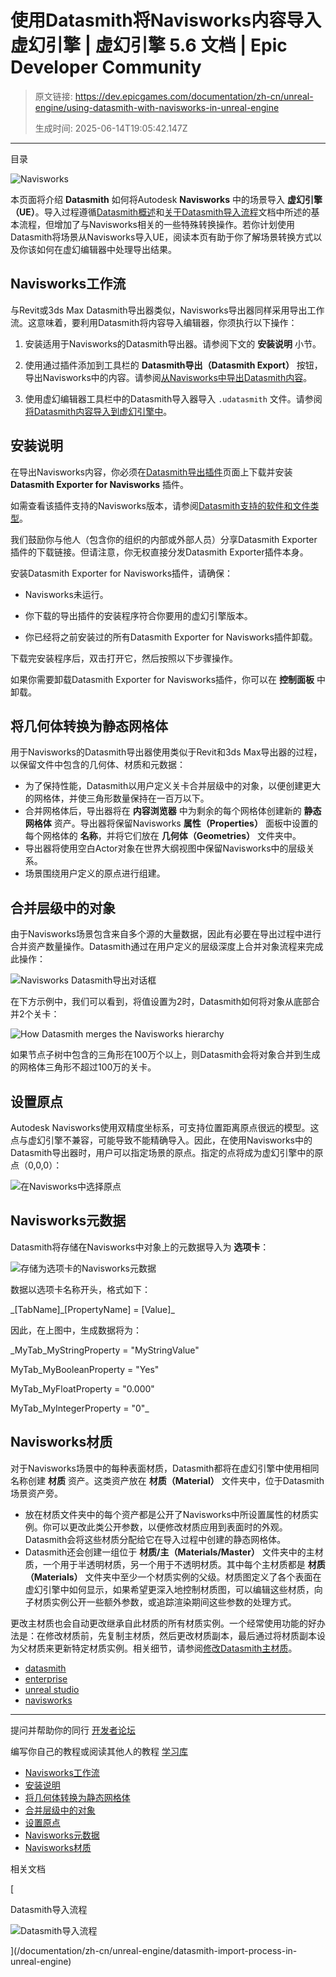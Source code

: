 # 使用Datasmith将Navisworks内容导入虚幻引擎 | 虚幻引擎 5.6 文档 | Epic Developer Community

> 原文链接: https://dev.epicgames.com/documentation/zh-cn/unreal-engine/using-datasmith-with-navisworks-in-unreal-engine
> 
> 生成时间: 2025-06-14T19:05:42.147Z

---

目录

![Navisworks](https://dev.epicgames.com/community/api/documentation/image/ad98423b-bb1e-4f2b-8e0b-317809469800?resizing_type=fill&width=1920&height=335)

本页面将介绍 **Datasmith** 如何将Autodesk **Navisworks** 中的场景导入 **虚幻引擎（UE）**。导入过程遵循[Datasmith概述](/documentation/zh-cn/unreal-engine/datasmith-plugins-overview)和[关于Datasmith导入流程](/documentation/zh-cn/unreal-engine/datasmith-import-process-in-unreal-engine)文档中所述的基本流程，但增加了与Navisworks相关的一些特殊转换操作。若你计划使用Datasmith将场景从Navisworks导入UE，阅读本页有助于你了解场景转换方式以及你该如何在虚幻编辑器中处理导出结果。

## Navisworks工作流

与Revit或3ds Max Datasmith导出器类似，Navisworks导出器同样采用导出工作流。这意味着，要利用Datasmith将内容导入编辑器，你须执行以下操作：

1.  安装适用于Navisworks的Datasmith导出器。请参阅下文的 **安装说明** 小节。
    
2.  使用通过插件添加到工具栏的 **Datasmith导出（Datasmith Export）** 按钮，导出Navisworks中的内容。请参阅[从Navisworks中导出Datasmith内容](/documentation/zh-cn/unreal-engine/exporting-datasmith-content-from-navisworks-to-unreal-engine)。
    
3.  使用虚幻编辑器工具栏中的Datasmith导入器导入 `.udatasmith` 文件。请参阅[将Datasmith内容导入到虚幻引擎中](/documentation/zh-cn/unreal-engine/importing-datasmith-content-into-unreal-engine)。
    

## 安装说明

在导出Navisworks内容，你必须在[Datasmith导出插件](https://www.unrealengine.com/en-US/datasmith/plugins)页面上下载并安装 **Datasmith Exporter for Navisworks** 插件。

如需查看该插件支持的Navisworks版本，请参阅[Datasmith支持的软件和文件类型](/documentation/zh-cn/unreal-engine/datasmith-supported-software-and-file-types)。

我们鼓励你与他人（包含你的组织的内部或外部人员）分享Datasmith Exporter插件的下载链接。但请注意，你无权直接分发Datasmith Exporter插件本身。

安装Datasmith Exporter for Navisworks插件，请确保：

-   Navisworks未运行。
    
-   你下载的导出插件的安装程序符合你要用的虚幻引擎版本。
    
-   你已经将之前安装过的所有Datasmith Exporter for Navisworks插件卸载。
    

下载完安装程序后，双击打开它，然后按照以下步骤操作。

如果你需要卸载Datasmith Exporter for Navisworks插件，你可以在 **控制面板** 中卸载。

## 将几何体转换为静态网格体

用于Navisworks的Datasmith导出器使用类似于Revit和3ds Max导出器的过程，以保留文件中包含的几何体、材质和元数据：

-   为了保持性能，Datasmith以用户定义关卡合并层级中的对象，以便创建更大的网格体，并使三角形数量保持在一百万以下。
-   合并网格体后，导出器将在 **内容浏览器** 中为剩余的每个网格体创建新的 **静态网格体** 资产。导出器将保留Navisworks **属性（Properties）** 面板中设置的每个网格体的 **名称**，并将它们放在 **几何体（Geometries）** 文件夹中。
-   导出器将使用空白Actor对象在世界大纲视图中保留Navisworks中的层级关系。
-   场景围绕用户定义的原点进行组建。

## 合并层级中的对象

由于Navisworks场景包含来自多个源的大量数据，因此有必要在导出过程中进行合并资产数量操作。Datasmith通过在用户定义的层级深度上合并对象流程来完成此操作：

![Navisworks Datasmith导出对话框](https://d1iv7db44yhgxn.cloudfront.net/documentation/images/a1525222-a6ed-468a-bfc0-e19d93410eb4/datasmithnavismerge.png "Navisworks Datasmith导出对话框")

在下方示例中，我们可以看到，将值设置为2时，Datasmith如何将对象从底部合并2个关卡：

![How Datasmith merges the Navisworks hierarchy](https://d1iv7db44yhgxn.cloudfront.net/documentation/images/a9138acb-d3db-4df8-bea3-59103b9b0a3f/datasmithnavishierarchy.png "How Datasmith merges the Navisworks hierarchy")

如果节点子树中包含的三角形在100万个以上，则Datasmith会将对象合并到生成的网格体三角形不超过100万的关卡。

## 设置原点

Autodesk Navisworks使用双精度坐标系，可支持位置距离原点很远的模型。这点与虚幻引擎不兼容，可能导致不能精确导入。因此，在使用Navisworks中的Datasmith导出器时，用户可以指定场景的原点。指定的点将成为虚幻引擎中的原点（0,0,0）：

![在Navisworks中选择原点](https://d1iv7db44yhgxn.cloudfront.net/documentation/images/3992c5fd-cc21-470f-aa80-07edfed89dbd/datasmithnavisorigin.gif "在Navisworks中选择原点")

## Navisworks元数据

Datasmith将存储在Navisworks中对象上的元数据导入为 **选项卡**：

![存储为选项卡的Navisworks元数据](https://d1iv7db44yhgxn.cloudfront.net/documentation/images/06a9ee58-8d3a-4a3b-b50b-07ad93b1ed31/datasmithnavismetadata.png "存储为选项卡的Navisworks元数据")

数据以选项卡名称开头，格式如下：

\_\[TabName\]\_\[PropertyName\] = \[Value\]\_

因此，在上图中，生成数据将为：

\_MyTab\_MyStringProperty = "MyStringValue"

MyTab\_MyBooleanProperty = "Yes"

MyTab\_MyFloatProperty = "0.000"

MyTab\_MyIntegerProperty = "0"\_

## Navisworks材质

对于Navisworks场景中的每种表面材质，Datasmith都将在虚幻引擎中使用相同名称创建 **材质** 资产。这类资产放在 **材质（Material）** 文件夹中，位于Datasmith场景资产旁。

-   放在材质文件夹中的每个资产都是公开了Navisworks中所设置属性的材质实例。你可以更改此类公开参数，以便修改材质应用到表面时的外观。Datasmith会将这些材质分配给它在导入过程中创建的静态网格体。
-   Datasmith还会创建一组位于 **材质/主（Materials/Master）** 文件夹中的主材质，一个用于半透明材质，另一个用于不透明材质。其中每个主材质都是 **材质（Materials）** 文件夹中至少一个材质实例的父级。材质图定义了各个表面在虚幻引擎中如何显示，如果希望更深入地控制材质图，可以编辑这些材质，向子材质实例公开一些额外参数，或追踪渲染期间这些参数的处理方式。

更改主材质也会自动更改继承自此材质的所有材质实例。一个经常使用功能的好办法是：在修改材质前，先复制主材质，然后更改材质副本，最后通过将材质副本设为父材质来更新特定材质实例。相关细节，请参阅[修改Datasmith主材质](/documentation/zh-cn/unreal-engine/modifying-a-datasmith-master-material-in-unreal-engine)。

-   [datasmith](https://dev.epicgames.com/community/search?query=datasmith)
-   [enterprise](https://dev.epicgames.com/community/search?query=enterprise)
-   [unreal studio](https://dev.epicgames.com/community/search?query=unreal%20studio)
-   [navisworks](https://dev.epicgames.com/community/search?query=navisworks)

* * *

提问并帮助你的同行 [开发者论坛](https://forums.unrealengine.com/categories?tag=unreal-engine)

编写你自己的教程或阅读其他人的教程 [学习库](https://dev.epicgames.com/community/unreal-engine/learning)

-   [Navisworks工作流](/documentation/zh-cn/unreal-engine/using-datasmith-with-navisworks-in-unreal-engine#navisworks%E5%B7%A5%E4%BD%9C%E6%B5%81)
-   [安装说明](/documentation/zh-cn/unreal-engine/using-datasmith-with-navisworks-in-unreal-engine#%E5%AE%89%E8%A3%85%E8%AF%B4%E6%98%8E)
-   [将几何体转换为静态网格体](/documentation/zh-cn/unreal-engine/using-datasmith-with-navisworks-in-unreal-engine#%E5%B0%86%E5%87%A0%E4%BD%95%E4%BD%93%E8%BD%AC%E6%8D%A2%E4%B8%BA%E9%9D%99%E6%80%81%E7%BD%91%E6%A0%BC%E4%BD%93)
-   [合并层级中的对象](/documentation/zh-cn/unreal-engine/using-datasmith-with-navisworks-in-unreal-engine#%E5%90%88%E5%B9%B6%E5%B1%82%E7%BA%A7%E4%B8%AD%E7%9A%84%E5%AF%B9%E8%B1%A1)
-   [设置原点](/documentation/zh-cn/unreal-engine/using-datasmith-with-navisworks-in-unreal-engine#%E8%AE%BE%E7%BD%AE%E5%8E%9F%E7%82%B9)
-   [Navisworks元数据](/documentation/zh-cn/unreal-engine/using-datasmith-with-navisworks-in-unreal-engine#navisworks%E5%85%83%E6%95%B0%E6%8D%AE)
-   [Navisworks材质](/documentation/zh-cn/unreal-engine/using-datasmith-with-navisworks-in-unreal-engine#navisworks%E6%9D%90%E8%B4%A8)

相关文档

[

Datasmith导入流程

![Datasmith导入流程](https://dev.epicgames.com/community/api/documentation/image/70c6d5d3-5baf-4f19-864b-78101dc6d7f2?resizing_type=fit&width=160&height=92)

](/documentation/zh-cn/unreal-engine/datasmith-import-process-in-unreal-engine)